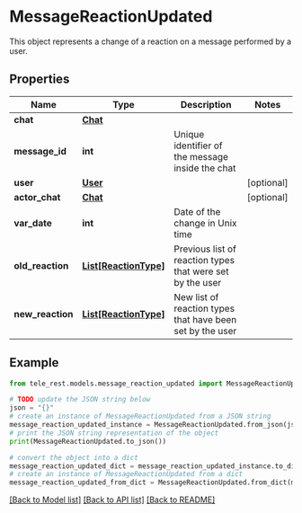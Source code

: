 # MessageReactionUpdated

This object represents a change of a reaction on a message performed by a user.

## Properties

Name | Type | Description | Notes
------------ | ------------- | ------------- | -------------
**chat** | [**Chat**](Chat.md) |  | 
**message_id** | **int** | Unique identifier of the message inside the chat | 
**user** | [**User**](User.md) |  | [optional] 
**actor_chat** | [**Chat**](Chat.md) |  | [optional] 
**var_date** | **int** | Date of the change in Unix time | 
**old_reaction** | [**List[ReactionType]**](ReactionType.md) | Previous list of reaction types that were set by the user | 
**new_reaction** | [**List[ReactionType]**](ReactionType.md) | New list of reaction types that have been set by the user | 

## Example

```python
from tele_rest.models.message_reaction_updated import MessageReactionUpdated

# TODO update the JSON string below
json = "{}"
# create an instance of MessageReactionUpdated from a JSON string
message_reaction_updated_instance = MessageReactionUpdated.from_json(json)
# print the JSON string representation of the object
print(MessageReactionUpdated.to_json())

# convert the object into a dict
message_reaction_updated_dict = message_reaction_updated_instance.to_dict()
# create an instance of MessageReactionUpdated from a dict
message_reaction_updated_from_dict = MessageReactionUpdated.from_dict(message_reaction_updated_dict)
```
[[Back to Model list]](../README.md#documentation-for-models) [[Back to API list]](../README.md#documentation-for-api-endpoints) [[Back to README]](../README.md)


